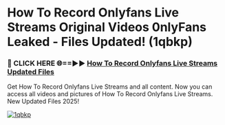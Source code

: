 # How To Record Onlyfans Live Streams Original Videos 0nlyFans Leaked - Files Updated! (1qbkp)

<h3>🔴 CLICK HERE 🌐==►► <a href="https://tinyurl.com/2wckxsce" rel="nofollow">How To Record Onlyfans Live Streams Updated Files</a></h3>

Get How To Record Onlyfans Live Streams and all content. Now you can access all videos and pictures of How To Record Onlyfans Live Streams. New Updated Files 2025!

[![1qbkp](https://i.imgur.com/AFduVYN.gif)](https://tinyurl.com/2wckxsce)
